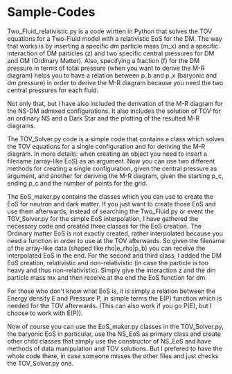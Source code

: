 # Sample-Codes

Two_Fluid_relativistic.py is a code wirtten in Python that solves the TOV equations for a Two-Fluid model with a relativistic EoS for the DM. The way that works is by inserting a specific dm particle mass (m_x) and a specific interaction of DM particles (z) and two specific central pressures for DM and OM (Ordinary Matter). Also, specifying a fraction (f) for the DM pressure in terms of total pressure (when you want to derive the M-R diagram) helps you to have a relation between p_b and p_x (baryonic and dm pressure) in order to derive the M-R diagram because you need the two central pressures for each fluid.

Not only that, but I have also included the derivation of the M-R diagram for the NS-DM admixed configurations. It also includes the solution of TOV for an ordinary NS and a Dark Star and the plotting of the resulted M-R diagrams.

The TOV_Solver.py code is a simple code that contains a class which solves the TOV equations for a single configuration and for deriving the M-R diagram. In more details: when creating an object you need to insert a filename (array-like EoS) as an argument. Now you can use two different methods for creating a single configuration, given the central pressure as argument, and another for deriving the M-R diagram, given the starting p_c, ending p_c and the number of points for the grid.

The EoS_maker.py contains the classes which you can use to create the EoS for neutron and dark matter. If you just want to create those EoS and use them afterwards, instead of searching the Two_Fluid.py or event the TOV_Solver.py for the simple EoS interpolation, I have gathered the necessary code and created three classes for the EoS creation. The Ordinary matter EoS is not exactly created, rather interpolated because you need a function in order to use at the TOV afterwards. So given the filename of the array-like data (shaped like rho|e_rho|p_b) you can receive the interpolated EoS in the end. For the second and third class, I added the DM EoS creation, relativistic and non-relativistic (in case the particle is too heavy and thus non-relativistic). Simply give the interaction z and the dm particle mass mx and then receive at the end the EoS function for dm.

For those who don't know what EoS is, it is simply a relation between the Energy density E and Pressure P, in simple terms the E(P) function which is needed for the TOV afterwards. (This can also work if you go P(E), but I choose to work with E(P)).

Now of course you can use the EoS_maker.py classes in the TOV_Solver.py, the baryonic EoS in particular, use the NS_EoS as primary class and create other child classes that simply use the constructor of NS_EoS and have methods of data manipulation and TOV solutions. But I prefered to have the whole code there, in case someone misses the other files and just checks the TOV_Solver.py one. 
